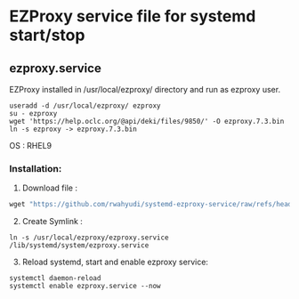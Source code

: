 # EZProxy service file for systemd start/stop
## ezproxy.service

EZProxy installed in /usr/local/ezproxy/ directory and run as ezproxy user.
```shell
useradd -d /usr/local/ezproxy/ ezproxy
su - ezproxy 
wget 'https://help.oclc.org/@api/deki/files/9850/' -O ezproxy.7.3.bin
ln -s ezproxy -> ezproxy.7.3.bin
```
OS : RHEL9

### Installation:

1. Download file : 

```Ruby
wget "https://github.com/rwahyudi/systemd-ezproxy-service/raw/refs/heads/master/ezproxy.service" -O /usr/local/ezproxy/ezproxy.service
```

2. Create Symlink :

```Shell
ln -s /usr/local/ezproxy/ezproxy.service /lib/systemd/system/ezproxy.service 
```
3. Reload systemd, start and enable ezproxy service:
  ```
systemctl daemon-reload 
systemctl enable ezproxy.service --now
```




